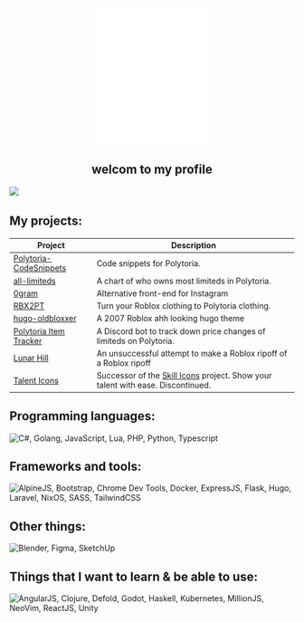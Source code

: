 <p align="center">
  <img src="https://raw.githubusercontent.com/NonsensicalOne/NonsensicalOne/refs/heads/main/logo.svg" width=200>
  <h2 align="center">welcom to my profile</h2>
  <a href="https://u8views.com/github/MakroCoded"><img src="https://u8views.com/api/v1/github/profiles/126889064/views/day-week-month-total-count.svg"></a>
</p>

## My projects:

|Project|Description|
|-|-|
|[Polytoria-CodeSnippets](https://github.com/MakroCoded/Polytoria-CodeSnippets)|Code snippets for Polytoria.|
|[all-limiteds](https://github.com/MakroCoded/all-limiteds)|A chart of who owns most limiteds in Polytoria.|
|[0gram](https://github.com/NonsensicalOne/0gram)|Alternative front-end for Instagram|
|[RBX2PT](https://github.com/MakroCoded/RBX2PT-web)|Turn your Roblox clothing to Polytoria clothing.|
|[hugo-oldbloxxer](https://github.com/MakroCoded/hugo-oldbloxxer)|A 2007 Roblox ahh looking hugo theme|
|[Polytoria Item Tracker](https://github.com/MakroCoded/polytoria-item-tracker)|A Discord bot to track down price changes of limiteds on Polytoria.|
|[Lunar Hill](https://github.com/lunar-hill)|An unsuccessful attempt to make a Roblox ripoff of a Roblox ripoff|
|[Talent Icons](https://github.com/MakroCoded/talent-icons)|Successor of the [Skill Icons](https://github.com/tandpfun/skill-icons) project. Show your talent with ease. Discontinued.|

## Programming languages:

![C#, Golang, JavaScript, Lua, PHP, Python, Typescript](https://go-skill-icons.vercel.app/api/icons?i=cs,go,js,lua,php,py,ts)

## Frameworks and tools:

![AlpineJS, Bootstrap, Chrome Dev Tools, Docker, ExpressJS, Flask, Hugo, Laravel, NixOS, SASS, TailwindCSS](https://go-skill-icons.vercel.app/api/icons?i=alpinejs,bootstrap,chromedevtools,docker,express,flask,hugo,laravel,nixos,sass,tailwind)

## Other things:

![Blender, Figma, SketchUp](https://go-skill-icons.vercel.app/api/icons?i=blender,figma,sketchup)

## Things that I want to learn & be able to use:

![AngularJS, Clojure, Defold, Godot, Haskell, Kubernetes, MillionJS, NeoVim, ReactJS, Unity](https://go-skill-icons.vercel.app/api/icons?i=angular,clojure,defold,godot,haskell,k8s,million,neovim,react,unity)

